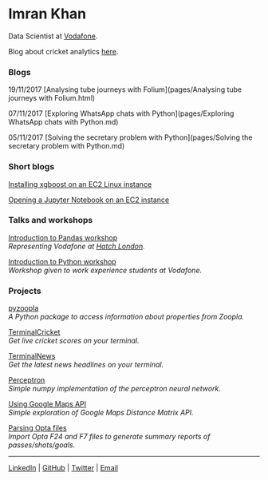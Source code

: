 # Imran Khan

Data Scientist at [Vodafone](http://www.vodafone.com/content/bigdata/index.html "Vodafone Big Data").

Blog about cricket analytics [here](https://cricketsavant.wordpress.com/ "Cricket Savant").

### Blogs

19/11/2017 [Analysing tube journeys with Folium](pages/Analysing tube journeys with Folium.html)

07/11/2017 [Exploring WhatsApp chats with Python](pages/Exploring WhatsApp chats with Python.md)

05/11/2017 [Solving the secretary problem with Python](pages/Solving the secretary problem with Python.md)

### Short blogs

[Installing xgboost on an EC2 Linux instance](pages/xgboost.md)

[Opening a Jupyter Notebook on an EC2 instance](pages/jupyter-ec2.md)

### Talks and workshops

[Introduction to Pandas workshop](https://github.com/imrankhan17/my-tube-journeys)  
_Representing Vodafone at [Hatch London](https://www.hatchlondon.io/)._

[Introduction to Python workshop](https://github.com/imrankhan17/intro-to-python)  
_Workshop given to work experience students at Vodafone._

### Projects

[pyzoopla](https://github.com/imrankhan17/pyzoopla)  
_A Python package to access information about properties from Zoopla._

[TerminalCricket](https://imrankhan17.github.io/TerminalCricket/)  
_Get live cricket scores on your terminal._

[TerminalNews](https://github.com/imrankhan17/terminal-news)  
_Get the latest news headlines on your terminal._

[Perceptron](https://github.com/imrankhan17/perceptron)  
_Simple numpy implementation of the perceptron neural network._

[Using Google Maps API](https://imrankhan17.github.io/using-Google-Maps-API/)  
_Simple exploration of Google Maps Distance Matrix API._

[Parsing Opta files](https://imrankhan17.github.io/Parsing-Opta-files/)  
_Import Opta F24 and F7 files to generate summary reports of passes/shots/goals._  
  
 ___
[LinkedIn](https://www.linkedin.com/in/imran-khan1994?lipi=urn%3Ali%3Apage%3Ad_flagship3_profile_view_base%3BLDQmN8gfQzGBu0kxBf9GUA%3D%3D) | 
[GitHub](https://github.com/imrankhan17) | 
[Twitter](https://twitter.com/Imran_Khan94) | 
[Email](mailto:imrankhan17+github@hotmail.co.uk)
